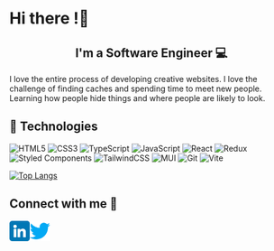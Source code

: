# Hi there !👋
<h2 align="center">
I'm a Software Engineer 💻
</h2> 
<p>
I love the entire process of developing creative websites. I love the challenge of finding caches and spending time to meet new people. Learning how people hide things and where people are likely to look.
</p>

## 💼 Technologies
![HTML5](https://img.shields.io/badge/html5-%23E34F26.svg?style=for-the-badge&logo=html5&logoColor=white) ![CSS3](https://img.shields.io/badge/css3-%231572B6.svg?style=for-the-badge&logo=css3&logoColor=white) ![TypeScript](https://img.shields.io/badge/typescript-%23007ACC.svg?style=for-the-badge&logo=typescript&logoColor=white)  ![JavaScript](https://img.shields.io/badge/javascript-%23323330.svg?style=for-the-badge&logo=javascript&logoColor=%23F7DF1E) ![React](https://img.shields.io/badge/react-%2320232a.svg?style=for-the-badge&logo=react&logoColor=%2361DAFB) ![Redux](https://img.shields.io/badge/redux-%23593d88.svg?style=for-the-badge&logo=redux&logoColor=white) ![Styled Components](https://img.shields.io/badge/styled--components-DB7093?style=for-the-badge&logo=styled-components&logoColor=white) ![TailwindCSS](https://img.shields.io/badge/tailwindcss-%2338B2AC.svg?style=for-the-badge&logo=tailwind-css&logoColor=white) ![MUI](https://img.shields.io/badge/MUI-%230081CB.svg?style=for-the-badge&logo=mui&logoColor=white) ![Git](https://img.shields.io/badge/git-%23F05033.svg?style=for-the-badge&logo=git&logoColor=white) ![Vite](https://img.shields.io/badge/vite-%23646CFF.svg?style=for-the-badge&logo=vite&logoColor=white)

[![Top Langs](https://github-readme-stats.vercel.app/api/top-langs/?username=yagazie-davidson)](https://github.com/anuraghazra/github-readme-stats)

## Connect with me 🤝
<a href='https://www.linkedin.com/in/chineletam-ugwuadu-87422622b/'><img align='left' src='https://raw.githubusercontent.com/yagazie-davidson/yagazie-davidson/main/images/linkedin.png' alt='icon | LinkedIn' width='36px' /></a> <a href='https://twitter.com/LetamDavidson'><img align='left' src='https://raw.githubusercontent.com/yagazie-davidson/yagazie-davidson/main/images/twitter.png' alt='icon | LinkedIn' width='36px' /></a>
<!--
**Yagazie-davidson/Yagazie-davidson** is a ✨ _special_ ✨ repository because its `README.md` (this file) appears on your GitHub profile.

Here are some ideas to get you started:
📫 How to reach me: [linktr.ee/letamDev](https://t.co/90KCJvvd7D)

⚡ Fun fact: 🌱 I’m in love with JavaScript 🤍!
- 🔭 I’m currently working on ...
- 🌱 I’m currently learning ...
- 👯 I’m looking to collaborate on ...
- 🤔 I’m looking for help with ...
- 💬 Ask me about ...
- 📫 How to reach me: ...
- 😄 Pronouns: ...
- ⚡ Fun fact: ...
-->
